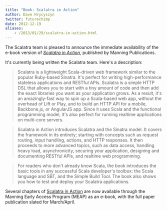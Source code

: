 ```yaml
---
title: "Book: Scalatra in Action"
author: Dave Hrycyszyn
twitter: futurechimp
date: 2012-12-19
aliases:
    - /2013/01/29/scalatra-in-action.html
---
```


The Scalatra team is pleased to announce the immediate availability of the e-book version of *[Scalatra in Action](http://www.manning.com/carrero2/)*, published by Manning Publications.

It's currently being written the Scalatra team. Here's a description:

<blockquote>Scalatra is a lightweight Scala-driven web framework similar to the popular Ruby-based Sinatra. It's perfect for writing high-performance stateless applications and RESTful APIs. Scalatra is a simple HTTP DSL that allows you to start with a tiny amount of code and then add the exact libraries you want as your application grows. As a result, it's an amazingly-fast way to spin up a Scala-based web app, without the overhead of Lift or Play, and to build an HTTP API for a mobile, Backbone.js, or AngularJS app. Since it uses Scala and the functional programming model, it's also perfect for running realtime applications on multi-core servers.</blockquote>

<blockquote>Scalatra in Action introduces Scalatra and the Sinatra model. It covers the framework in its entirety; starting with concepts such as request routing, input handling, actions, and HTTP responses. It then proceeds to more advanced topics, such as data access, handling heavy load, asynchronicity, securing your application, designing and documenting RESTful APIs, and realtime web programming.</blockquote>

<blockquote>For readers who don't already know Scala, the book introduces the basic tools in any successful Scala developer's toolbox: the Scala language and SBT, and the Simple Build Tool. The book also shows you how to test and deploy your Scalatra applications.</blockquote>

Several chapters of [Scalatra in Action](http://www.manning.com/carrero2/) are now available through the Manning Early Access Program (MEAP) as an e-book, with the full paper publication slated for March/April.
